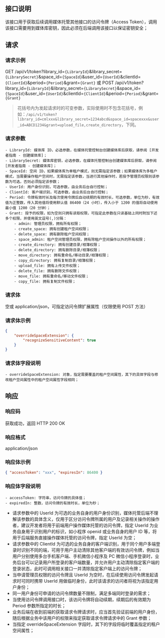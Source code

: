 ## 接口说明
该接口用于获取后续调用媒体托管其他接口的访问令牌（Access Token），调用该接口需要用到媒体库密钥，因此必须在后端调用该接口以保证密钥安全；


## 请求

### 请求示例
GET /api/v1/token?library_id=`{LibraryId}`&library_secret=`{LibrarySecret}`&space_id=`{SpaceId}`&user_id=`{UserId}`&clientId=`{ClientId}`&period=`{Period}`&grant=`{Grant}`
或
POST /api/v1/token?library_id=`{LibraryId}`&library_secret=`{LibrarySecret}`&space_id=`{SpaceId}`&user_id=`{UserId}`&clientId=`{ClientId}`&period=`{Period}`&grant=`{Grant}`
> 花括号内为发起请求时的可变参数，实际使用时不包含花括号，例如：`/api/v1/token?library_id=cmlxxx&library_secret=1234abcd&space_id=spacexxx&user_id=ABCD1234&grant=upload_file,create_directory`，下同。

### 请求参数
    - LibraryId: 媒体库 ID，必选参数，在媒体托管控制台创建媒体库后获取，请参阅 [开发者指南 - 创建媒体库]；
    - LibrarySecret: 媒体库密钥，必选参数，在媒体托管控制台创建媒体库后获取，请参阅 [开发者指南 - 创建媒体库]；
    - SpaceId: 空间 ID，如果媒体库为单租户模式，则无需指定该参数；如果媒体库为多租户模式，当需要操作租户空间时，无需指定该参数，当进行其他操作时，若授予管理员权限则该参数为可选，否则必须指定该参数；
    - UserId: 用户身份识别，可选参数，由业务后台自行控制；
    - ClientId: 客户端识别，可选参数，由业务后台自行控制；
    - Period: 令牌有效时长及每次使用令牌后自动续期的有效时长，可选参数，单位为秒，有效值为正整数，传入其他值将使用默认值 86400（24 小时），传入小于 1200 的值将自动使用最小值 1200（20 分钟）；
    - Grant: 授予的权限，如为空则只拥有读取权限，可指定此参数在只读基础上同时附加下述多个权限，并使用英文逗号(,)分隔：
        - admin: 管理员权限，拥有所有权限；
        - create_space: 拥有创建租户空间权限；
        - delete_space: 拥有删除租户空间权限；
        - space_admin: 租户空间管理员权限，拥有除租户空间操作以外的所有权限；
        - create_directory: 拥有创建目录/相簿权限；
        - delete_directory: 拥有删除目录/相簿权限；
        - move_directory: 拥有重命名/移动目录/相簿权限；
        - copy_directory: 拥有复制目录/相簿权限；
        - upload_file: 拥有上传文件权限；
        - delete_file: 拥有删除文件权限；
        - move_file: 拥有重命名/移动文件权限；
        - copy_file: 拥有复制文件权限；
        
### 请求体
空或 application/json，可指定访问令牌扩展属性（仅限使用 POST 方法）

### 请求体示例
```json
{
    "overrideSpaceExtension": {
        "recognizeSensitiveContent": true
    }
}
```
### 请求体字段说明
    - overrideSpaceExtension: 对象，指定需要覆盖的租户空间属性，其下的具体字段与修改租户空间属性中的租户空间属性字段相同；
    
## 响应
### 响应码
获取成功，返回 HTTP 200 OK
### 响应格式
application/json
### 响应体示例
```json
{ "accessToken": "xxx", "expiresIn": 86400 }
```
### 响应体字段说明
    - accessToken: 字符串，访问令牌的具体值；
    - expiredIn: 整数，访问令牌的有效时长，单位为秒；
    
* 请求参数中的 UserId 为可选的业务自身的用户身份识别，媒体托管后端不理解该参数的具体含义，仅用于区分访问令牌所属的用户及记录相关操作的操作者，建议开发者将用于前端用户操作媒体托管的访问令牌，指定 UserId 为业务自身用于识别用户的标识，如小程序 openid 或业务自身的用户 ID 等，将用于后端服务直接操作媒体托管的访问令牌，指定 UserId 为空；
* 请求参数中的 ClientId 为可选的业务自身的客户端识别，用于同个用户多端登录时识别不同的端，可用于用户主动清除其他客户端的有效访问令牌，例如当用户分别使用多台手机客户端、手机微信小程序及 PC 微信小程序登录时，业务后台可以记录用户所登录的客户端数量，并允许用户主动清除指定客户端的登录状态，此时可调用相关接口一并清除指定客户端上的访问令牌；
* 当申请管理员权限的访问令牌且 UserId 为空时，在后续使用访问令牌发起请求时可同时携带 UserId 用做临时身份，此时该请求的访问者将视为该指定用户身份；
* 同一用户身份可申请的访问令牌数量不限制，满足多端同时登录的需求；
* 当使用访问令牌调用接口时，该访问令牌将自动续期，续期后的有效期为 Period 参数所指定的时长；
* 业务后端在收到前端的获取请求令牌请求时，应当首先验证前端的用户身份，随后根据业务中该用户的权限来指定获取请求令牌请求中的 Grant 参数；
*  当指定 overrideSpaceExtension 字段时，其下的字段将临时覆盖指定的租户空间属性；

